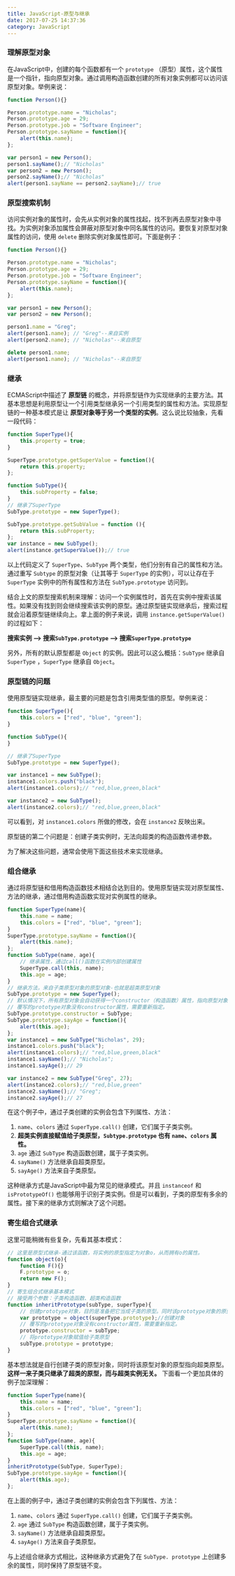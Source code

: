 ```yaml
---
title: JavaScript-原型与继承
date: 2017-07-25 14:37:36
category: JavaScript
---
```

### 理解原型对象
在JavaScript中，创建的每个函数都有一个 `prototype` （原型）属性，这个属性是一个指针，指向原型对象。通过调用构造函数创建的所有对象实例都可以访问该原型对象。举例来说：
```javascript
function Person(){}

Person.prototype.name = "Nicholas";
Person.prototype.age = 29;
Person.prototype.job = "Software Engineer";
Person.prototype.sayName = function(){
    alert(this.name);
};

var person1 = new Person();
person1.sayName();// "Nicholas"
var person2 = new Person();
person2.sayName();// "Nicholas"
alert(person1.sayName == person2.sayName);// true
```
<!--more-->
### 原型搜索机制
访问实例对象的属性时，会先从实例对象的属性找起，找不到再去原型对象中寻找。为实例对象添加属性会屏蔽对原型对象中同名属性的访问。要恢复对原型对象属性的访问，使用 `delete` 删除实例对象属性即可。下面是例子：
```javascript
function Person(){}

Person.prototype.name = "Nicholas";
Person.prototype.age = 29;
Person.prototype.job = "Software Engineer";
Person.prototype.sayName = function(){
    alert(this.name);
};

var person1 = new Person();
var person2 = new Person();

person1.name = "Greg";
alert(person1.name); // "Greg"--来自实例
alert(person2.name); // "Nicholas"--来自原型

delete person1.name;
alert(person1.name); // "Nicholas"--来自原型
```
### 继承
ECMAScript中描述了 **原型链** 的概念，并将原型链作为实现继承的主要方法。其基本思想是利用原型让一个引用类型继承另一个引用类型的属性和方法。实现原型链的一种基本模式是让 **原型对象等于另一个类型的实例**。这么说比较抽象，先看一段代码：
```javascript
function SuperType(){
    this.property = true;
}

SuperType.prototype.getSuperValue = function(){
    return this.property;
};

function SubType(){
    this.subProperty = false;
}
// 继承了SuperType
SubType.prototype = new SuperType();

SubType.prototype.getSubValue = function (){
    return this.subProperty;
};
var instance = new SubType();
alert(instance.getSuperValue());// true
```
以上代码定义了 `SuperType`、`SubType` 两个类型，他们分别有自己的属性和方法。通过重写 `Subtype` 的原型对象（让其等于 `SuperType` 的实例），可以让存在于 `SuperType` 实例中的所有属性和方法在 `SubType.prototype` 访问到。

结合上文的原型搜索机制来理解：访问一个实例属性时，首先在实例中搜索该属性。如果没有找到则会继续搜索该实例的原型。通过原型链实现继承后，搜索过程就会沿着原型链继续向上。拿上面的例子来说，调用 `instance.getSuperValue()` 的过程如下：

**搜索实例 --> 搜索`SubType.prototype` --> 搜索`SuperType.prototype`**

另外，所有的默认原型都是 `Object` 的实例。因此可以这么概括：`SubType` 继承自 `SuperType` ，`SuperType` 继承自 `Object`。
### 原型链的问题
使用原型链实现继承，最主要的问题是包含引用类型值的原型。举例来说：

```javascript
function SuperType(){
    this.colors = ["red", "blue", "green"];
}

function SubType(){
}

// 继承了SuperType
SubType.prototype = new SuperType();

var instance1 = new SubType();
instance1.colors.push("black");
alert(instance1.colors);// "red,blue,green,black"

var instance2 = new SubType();
alert(instance2.colors);// "red,blue,green,black"
```
可以看到，对 `instance1.colors` 所做的修改，会在 `instance2` 反映出来。

原型链的第二个问题是：创建子类实例时，无法向超类的构造函数传递参数。

为了解决这些问题，通常会使用下面这些技术来实现继承。
### 组合继承
通过将原型链和借用构造函数技术相结合达到目的。使用原型链实现对原型属性、方法的继承，通过借用构造函数实现对实例属性的继承。

```javascript
function SuperType(name){
    this.name = name;
    this.colors = ["red", "blue", "green"];
}
SuperType.prototype.sayName = function(){
    alert(this.name);
};
function SubType(name, age){
    // 继承属性，通过call()函数在实例内部创建属性
    SuperType.call(this, name);
    this.age = age;
}
// 继承方法，来自子类原型对象的原型对象-也就是超类原型对象
SubType.prototype = new SuperType();
// 默认情况下，所有原型对象会自动获得一个constructor（构造函数）属性，指向原型对象所在函数。
// 覆写的prototype对象没有constructor属性，需要重新指定。
SubType.prototype.constructor = SubType;
SubType.prototype.sayAge = function(){
    alert(this.age);
};
var instance1 = new SubType("Nicholas", 29);
instance1.colors.push("black");
alert(instance1.colors);// "red,blue,green,black"
instance1.sayName();// "Nicholas";
instance1.sayAge();// 29

var instance2 = new SubType("Greg", 27);
alert(instance2.colors);// "red,blue,green"
instance2.sayName();// "Greg";
instance2.sayAge();// 27
```
在这个例子中，通过子类创建的实例会包含下列属性、方法：
1. `name`、`colors` 通过 `SuperType.call()` 创建，它们属于子类实例。
2. **超类实例直接赋值给子类原型，`Subtype.prototype` 也有 `name`、`colors` 属性。**
2. `age` 通过 `SubType` 构造函数创建，属于子类实例。
3. `sayName()` 方法继承自超类原型。
4. `sayAge()` 方法来自子类原型。

这种继承方式是JavaScript中最为常见的继承模式。并且 `instanceof` 和 `isPrototypeOf()` 也能够用于识别子类实例。但是可以看到，子类的原型有多余的属性。接下来的继承方式则解决了这个问题。
### 寄生组合式继承
这里可能稍微有些复杂，先看其基本模式：
```javascript
// 这里是原型式继承-通过该函数，将实例的原型指定为对象o，从而拥有o的属性。
function object(o){
    function F(){}
    F.prototype = o;
    return new F();
}
// 寄生组合式继承基本模式
// 接受两个参数：子类构造函数、超类构造函数
function inheritPrototype(subType, superType){
    // 创建prototype对象，目的是准备把它当成子类的原型。同时该prototype对象的原型是超类原型。
    var prototype = object(superType.prototype);//创建对象
    // 覆写的prototype对象没有constructor属性，需要重新指定。
    prototype.constructor = subType;
    // 将prototype对象赋值给子类原型
    subType.prototype = prototype;
}
```
基本想法就是自行创建子类的原型对象，同时将该原型对象的原型指向超类原型。**这样一来子类只继承了超类的原型，而与超类实例无关。**
下面看一个更加具体的例子加深理解：
```javascript
function SuperType(name){
    this.name = name;
    this.colors = ["red", "blue", "green"];
}
SuperType.prototype.sayName = function(){
    alert(this.name);
};
function SubType(name, age){
    SuperType.call(this, name);
    this.age = age;
}
inheritPrototype(SubType, SuperType);
SubType.prototype.sayAge = function(){
    alert(this.age);
};
```
在上面的例子中，通过子类创建的实例会包含下列属性、方法：
1. `name`、`colors` 通过 `SuperType.call()` 创建，它们属于子类实例。
2. `age` 通过 `SubType` 构造函数创建，属于子类实例。
3. `sayName()` 方法继承自超类原型。
4. `sayAge()` 方法来自子类原型。

与上述组合继承方式相比，这种继承方式避免了在 `SubType. prototype` 上创建多余的属性，同时保持了原型链不变。